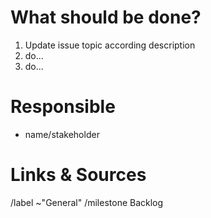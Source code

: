 # What should be done?

1. Update issue topic according description
2. do...
3. do...

# Responsible

* name/stakeholder

# Links & Sources


/label ~"General"
/milestone Backlog